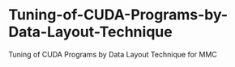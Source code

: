 # Tuning-of-CUDA-Programs-by-Data-Layout-Technique
Tuning of CUDA Programs by Data Layout Technique for MMC
